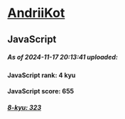 # [AndriiKot](https://www.codewars.com/users/AndriiKot) 
## JavaScript
##### As of 2024-11-17 20:13:41 uploaded:
#### JavaScript rank: 4 kyu
#### JavaScript score: 655
##### [8-kyu: 323](https://github.com/AndriiKot/JavaScript__CodeWars/tree/main/kyu-8)
